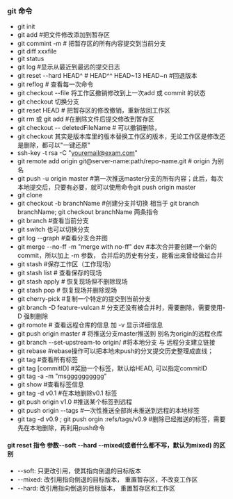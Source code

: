 ### git 命令
- git init
- git add #把文件修改添加到暂存区
- git commint -m  # 把暂存区的所有内容提交到当前分支
- git diff xxxfile
- git status
- git log #显示从最近到最远的提交日志
- git reset --hard HEAD^  # HEAD^^ HEAD~13   HEAD~n   #回退版本
- git reflog  # 查看每一次命令
- git checkout --file 将工作区撤销修改到上一次add 或 commit 的状态
- git checkout 切换分支
- git reset HEAD <file> # 把暂存区的修改撤销，重新放回工作区
- git rm <file> 或 git add <file> #在删除文件后提交修改到暂存区
- git checkout -- deletedFileName # 可以撤销删除， 
- git checkout 其实是版本库里的版本替换工作区的版本，无论工作区是修改还是删除，都可以"一键还原"
- ssh-key -t rsa -C "youremail@exam.com"
- git remote add origin git@server-name:path/repo-name.git  # origin 为别名
- git push -u origin master #第一次推送master分支的所有内容；此后，每次本地提交后，只要有必要，就可以使用命令git push origin master 
- git clone 
- git checkout -b branchName #创建分支并切换 相当于 git branch branchName; git checkout branchName 两条指令
- git branch #查看当前分支
- git switch 也可以切换分支
- git log --graph #查看分支合并图
- git merge --no-ff -m "merge with no-ff" dev  #本次合并要创建一个新的commit，所以加上 -m 参数， 合并后的历史有分支，能看出来曾经做过合并
- git stash #保存工作区（工作现场）
- git stash list # 查看保存的现场
- git stash apply # 恢复现场但不删除现场
- git stash pop # 恢复现场并删除现场
- git cherry-pick #复制一个特定的提交到当前分支
- git branch -D feature-vulcan  # 分支还没有被合并时，需要删除，需要使用-D 强制删除
- git romote # 查看远程仓库的信息  加 -v 显示详细信息
- git push  origin master # 将推送分支master推送到 别名为origin的远程仓库
- git branch --set-upstream-to <branch-name> origin/<branch-name> #将本地分支 与 远程分支建立链接
- git rebase #rebase操作可以把本地未push的分叉提交历史整理成直线；
- git tag #查看所有标签
- git tag <tagname> [commitID] #奖励一个标签，默认给HEAD, 可以指定commitID
- git tag -a <tagname> -m "msgggggggggg" 
- git show <tagName> #查看标签信息
- git tag -d v0.1 #在本地删除v0.1 标签
- git push origin v1.0 #推送某个标签到远程
- git push origin --tags #一次性推送全部尚未推送到远程的本地标签
- git tag -d v0.9 ; git push orgin :refs/tags/v0.9 #删除已经推送的标签，需要先在本地删除，再利用push命令

#### git reset 指令 参数--soft --hard --mixed(或者什么都不写，默认为mixed) 的区别

- --soft: 只更改引用，使其指向倒退的目标版本
- --mixed: 改引用指向倒退的目标版本， 重置暂存区，不改变工作区
- --hard: 改引用指向倒退的目标版本， 重置暂存区和工作区